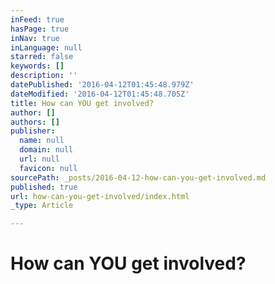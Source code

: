 ```yaml
---
inFeed: true
hasPage: true
inNav: true
inLanguage: null
starred: false
keywords: []
description: ''
datePublished: '2016-04-12T01:45:48.979Z'
dateModified: '2016-04-12T01:45:48.705Z'
title: How can YOU get involved?
author: []
authors: []
publisher:
  name: null
  domain: null
  url: null
  favicon: null
sourcePath: _posts/2016-04-12-how-can-you-get-involved.md
published: true
url: how-can-you-get-involved/index.html
_type: Article

---
```

# How can YOU get involved?
